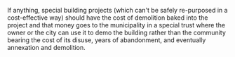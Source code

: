 If anything, special building projects (which can't be safely re-purposed in a cost-effective way) should have the cost of demolition baked into the project and that money goes to the municipality in a special trust where the owner or the city can use it to demo the building rather than the community bearing the cost of its disuse, years of abandonment, and eventually annexation and demolition.
